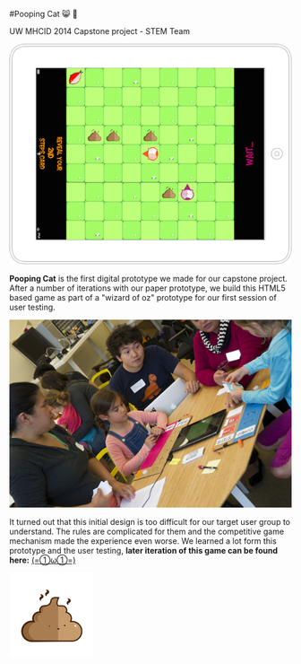 
#Pooping Cat :smile_cat: :poop:

UW MHCID 2014 Capstone project - STEM Team

![logo](readmeImages/screenshot.png 'screen')


**Pooping Cat** is the first digital prototype we made for our capstone project. After a number of iterations with our paper prototype, we build this HTML5 based game as part of a "wizard of oz" prototype for our first session of user testing.


![logo](readmeImages/evaluation.png 'evaluation')


It turned out that this initial design is too difficult for our target user group to understand.  The rules are complicated for them and the competitive game mechanism made the experience even worse. We learned a lot form this prototype and the user testing, **later iteration of this game can be found here:** [(=①ω①=)](https://github.com/parano/CritterSafari) 

![logo](readmeImages/poop.png 'poop') 
